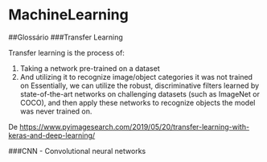# MachineLearning

##Glossário
###Transfer Learning

Transfer learning is the process of:
1. Taking a network pre-trained on a dataset
2. And utilizing it to recognize image/object categories it was not trained on
Essentially, we can utilize the robust, discriminative filters learned by state-of-the-art networks on challenging datasets (such as ImageNet or COCO), and then apply these networks to recognize objects the model was never trained on.

De <https://www.pyimagesearch.com/2019/05/20/transfer-learning-with-keras-and-deep-learning/> 


###CNN - Convolutional neural networks 
